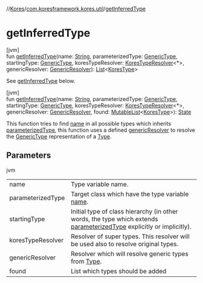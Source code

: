 //[Kores](../../index.md)/[com.koresframework.kores.util](index.md)/[getInferredType](get-inferred-type.md)

# getInferredType

[jvm]\
fun [getInferredType](get-inferred-type.md)(name: [String](https://kotlinlang.org/api/latest/jvm/stdlib/kotlin/-string/index.html), parameterizedType: [GenericType](../com.koresframework.kores.type/-generic-type/index.md), startingType: [GenericType](../com.koresframework.kores.type/-generic-type/index.md), koresTypeResolver: [KoresTypeResolver](../com.koresframework.kores.type/-kores-type-resolver/index.md)<*>, genericResolver: [GenericResolver](-generic-resolver/index.md)): [List](https://kotlinlang.org/api/latest/jvm/stdlib/kotlin.collections/-list/index.html)<[KoresType](../com.koresframework.kores.type/-kores-type/index.md)>

See [getInferredType](get-inferred-type.md) below.

[jvm]\
fun [getInferredType](get-inferred-type.md)(name: [String](https://kotlinlang.org/api/latest/jvm/stdlib/kotlin/-string/index.html), parameterizedType: [GenericType](../com.koresframework.kores.type/-generic-type/index.md), startingType: [GenericType](../com.koresframework.kores.type/-generic-type/index.md), koresTypeResolver: [KoresTypeResolver](../com.koresframework.kores.type/-kores-type-resolver/index.md)<*>, genericResolver: [GenericResolver](-generic-resolver/index.md), found: [MutableList](https://kotlinlang.org/api/latest/jvm/stdlib/kotlin.collections/-mutable-list/index.html)<[KoresType](../com.koresframework.kores.type/-kores-type/index.md)>): [State](-state/index.md)

This function tries to find [name](get-inferred-type.md) in all possible types which inherits [parameterizedType](get-inferred-type.md), this function uses a defined [genericResolver](get-inferred-type.md) to resolve the [GenericType](../com.koresframework.kores.type/-generic-type/index.md) representation of a [Type](https://docs.oracle.com/javase/8/docs/api/java/lang/reflect/Type.html).

## Parameters

jvm

| | |
|---|---|
| name | Type variable name. |
| parameterizedType | Target class which have the type variable [name](get-inferred-type.md). |
| startingType | Initial type of class hierarchy (in other words, the type which extends [parameterizedType](get-inferred-type.md) explicitly or implicitly). |
| koresTypeResolver | Resolver of super types. This resolver will be used also to resolve original types. |
| genericResolver | Resolver which will resolve generic types from [Type](https://docs.oracle.com/javase/8/docs/api/java/lang/reflect/Type.html). |
| found | List which types should be added |
